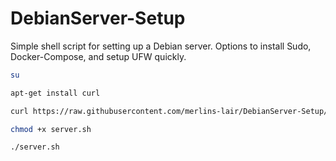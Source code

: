 # DebianServer-Setup

Simple shell script for setting up a Debian server. Options to install Sudo, Docker-Compose, and setup UFW quickly.

```bash
su

apt-get install curl

curl https://raw.githubusercontent.com/merlins-lair/DebianServer-Setup/refs/heads/main/server.sh -o server.sh

chmod +x server.sh

./server.sh
```